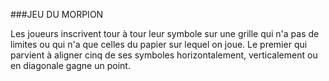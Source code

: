 ###JEU DU MORPION

Les joueurs inscrivent tour à tour leur symbole sur une grille qui n'a pas de limites ou qui n'a que celles du papier sur lequel on joue. Le premier qui parvient à aligner cinq de ses symboles horizontalement, verticalement ou en diagonale gagne un point.